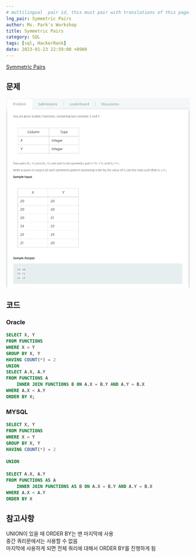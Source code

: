 ```yaml
---
# multilingual  pair id, this must pair with translations of this page. (This name must be unique)
lng_pair: Symmetric Pairs
author: Ms. Park's Workshop
title: Symmetric Pairs
category: SQL
tags: [sql, HackerRank]
date: 2023-01-23 22:59:00 +0900
---
```

<!-- 소제목 -->
<!-- outline-start -->
<a href="https://www.hackerrank.com/challenges/symmetric-pairs/problem?h_r=internal-search">Symmetric Pairs</a>
<!-- outline-end -->

<h2>문제</h2>
<img src="/assets/img/posts/sql/Symmetric_pairs.jpg" title="Symmetric_pairs.jpg" alt="Symmetric_pairs.jpg"/><br>

<h2>코드</h2>
<h3>Oracle</h3>

```sql
SELECT X, Y
FROM FUNCTIONS
WHERE X = Y 
GROUP BY X, Y
HAVING COUNT(*) = 2
UNION
SELECT A.X, A.Y
FROM FUNCTIONS A
    INNER JOIN FUNCTIONS B ON A.X = B.Y AND A.Y = B.X
WHERE A.X < A.Y
ORDER BY X;
```

<h3>MYSQL</h3>

```sql
SELECT X, Y
FROM FUNCTIONS
WHERE X = Y 
GROUP BY X, Y
HAVING COUNT(*) = 2

UNION 

SELECT A.X, A.Y
FROM FUNCTIONS AS A
    INNER JOIN FUNCTIONS AS B ON A.X = B.Y AND A.Y = B.X
WHERE A.X < A.Y
ORDER BY X
```

<h2>참고사항</h2>

UNION이 있을 때 ORDER BY는 맨 마지막에 사용<br/>
중간 쿼리문에서는 사용할 수 없음<br/>
마지막에 사용하게 되면 전체 쿼리에 대해서 ORDER BY를 진행하게 됨
